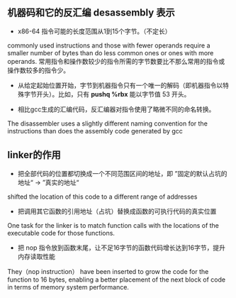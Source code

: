 
## 机器码和它的反汇编 desassembly 表示

* x86-64 指令可能的长度范围从1到15个字节。（不定长）

commonly used instructions and those with fewer operands require a smaller number of bytes than do less common ones or ones with more operands.
常用指令和操作数较少的指令所需的字节数要比不那么常用的指令或操作数较多的指令少。

* 从给定起始位置开始，字节到机器指令只有一个唯一的解码（即机器指令以特殊字节开头）。比如，只有 **pushq %rbx** 能以字节值 53 开头。

* 相比gcc生成的汇编代码，反汇编器对指令使用了略微不同的命名转换。

The disassembler uses a slightly different naming convention for the instructions than does the assembly code generated by gcc

## linker的作用

* 把全部代码的位置都切换成一个不同范围区间的地址，即 ”固定的默认占坑的地址“ -> ”真实的地址“

shifted the location of this code to a different range of addresses

* 把调用其它函数的引用地址（占坑）替换成函数的可执行代码的真实位置

One task for the linker is to match function calls with the locations of the executable code for those functions.

* 把 nop 指令放到函数末尾，让不足16字节的函数代码增长达到16字节，提升内存读取性能

They（nop instruction） have been inserted to grow the code for the function to 16 bytes, enabling a better placement of the next block of code in terms of memory system performance.


